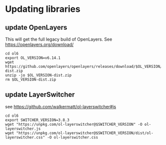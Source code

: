 # Updating libraries

## update OpenLayers

This will get the full legacy build of OpenLayers. See https://openlayers.org/download/

```shell
cd ol6
export OL_VERSION=v6.14.1
wget https://github.com/openlayers/openlayers/releases/download/$OL_VERSION/$OL_VERSION-dist.zip
unzip -jo $OL_VERSION-dist.zip
rm $OL_VERSION-dist.zip
```

## update LayerSwitcher

see https://github.com/walkermatt/ol-layerswitcher#js

```shell
cd ol6
export SWITCHER_VERSION=3.8.3
wget "https://unpkg.com/ol-layerswitcher@$SWITCHER_VERSION" -O ol-layerswitcher.js
wget "https://unpkg.com/ol-layerswitcher@$SWITCHER_VERSION/dist/ol-layerswitcher.css" -O ol-layerswitcher.css
```